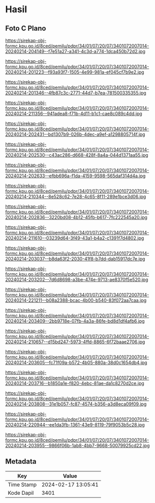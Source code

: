 # Hasil

## Foto C Plano

https://sirekap-obj-formc.kpu.go.id/8ced/pemilu/pdpr/34/01/07/20/07/3401072007014-20240214-204149--f7e51a27-a341-4c3d-a774-1dca450b72d2.jpg

https://sirekap-obj-formc.kpu.go.id/8ced/pemilu/pdpr/34/01/07/20/07/3401072007014-20240214-201223--f93a93f7-1505-4e99-981a-ef045cf7b9e2.jpg

https://sirekap-obj-formc.kpu.go.id/8ced/pemilu/pdpr/34/01/07/20/07/3401072007014-20240214-201346--4fb87c3c-2771-44d7-b7ea-781500335355.jpg

https://sirekap-obj-formc.kpu.go.id/8ced/pemilu/pdpr/34/01/07/20/07/3401072007014-20240214-211356--941adea8-f71b-4d11-b1c1-cae8c089c4dd.jpg

https://sirekap-obj-formc.kpu.go.id/8ced/pemilu/pdpr/34/01/07/20/07/3401072007014-20240214-202431--bd1307b9-026b-4dec-a9ef-a1298805714f.jpg

https://sirekap-obj-formc.kpu.go.id/8ced/pemilu/pdpr/34/01/07/20/07/3401072007014-20240214-202530--c43ac286-d668-428f-8a4a-044d1371aa55.jpg

https://sirekap-obj-formc.kpu.go.id/8ced/pemilu/pdpr/34/01/07/20/07/3401072007014-20240214-202633--efbb696a-f1da-4159-9598-565daf314d4a.jpg

https://sirekap-obj-formc.kpu.go.id/8ced/pemilu/pdpr/34/01/07/20/07/3401072007014-20240214-210344--8e528c62-7e28-4c65-8f11-289e1bce3d06.jpg

https://sirekap-obj-formc.kpu.go.id/8ced/pemilu/pdpr/34/01/07/20/07/3401072007014-20240214-202836--3220bd08-4b12-45fb-b617-7fc222545a20.jpg

https://sirekap-obj-formc.kpu.go.id/8ced/pemilu/pdpr/34/01/07/20/07/3401072007014-20240214-211610--03239d64-3f49-43a1-b4a2-c1391f7d4802.jpg

https://sirekap-obj-formc.kpu.go.id/8ced/pemilu/pdpr/34/01/07/20/07/3401072007014-20240214-203037--b8da63f2-2030-41f8-b7dd-dab15917dc7e.jpg

https://sirekap-obj-formc.kpu.go.id/8ced/pemilu/pdpr/34/01/07/20/07/3401072007014-20240214-203202--7d6d8698-a3be-474e-9713-ae8370f5e520.jpg

https://sirekap-obj-formc.kpu.go.id/8ced/pemilu/pdpr/34/01/07/20/07/3401072007014-20240214-221211--b08a2388-bcac-4b00-b540-83f072aa7caa.jpg

https://sirekap-obj-formc.kpu.go.id/8ced/pemilu/pdpr/34/01/07/20/07/3401072007014-20240214-203409--2bb9718e-07fb-4a3a-86fe-bd8d1df4afb6.jpg

https://sirekap-obj-formc.kpu.go.id/8ced/pemilu/pdpr/34/01/07/20/07/3401072007014-20240214-210657--d15bd247-5973-4ffd-8865-6f72baae2706.jpg

https://sirekap-obj-formc.kpu.go.id/8ced/pemilu/pdpr/34/01/07/20/07/3401072007014-20240214-203605--fc71f09a-b572-4b05-880a-38d0c1654db4.jpg

https://sirekap-obj-formc.kpu.go.id/8ced/pemilu/pdpr/34/01/07/20/07/3401072007014-20240214-203716--b1850a1e-f820-4ebc-81ae-da1c8270d2ce.jpg

https://sirekap-obj-formc.kpu.go.id/8ced/pemilu/pdpr/34/01/07/20/07/3401072007014-20240214-203808--31e1b057-fc87-4574-b356-a3d8eca09f09.jpg

https://sirekap-obj-formc.kpu.go.id/8ced/pemilu/pdpr/34/01/07/20/07/3401072007014-20240214-220944--ee1da3fb-1361-43e9-8119-79f9053b5c28.jpg

https://sirekap-obj-formc.kpu.go.id/8ced/pemilu/pdpr/34/01/07/20/07/3401072007014-20240214-203955--9866f06b-1ab8-4bb7-9668-50079925cd22.jpg


## Metadata

| Key        | Value               |
| ---------- | ------------------- |
| Time Stamp | 2024-02-17 13:05:41 |
| Kode Dapil | 3401                |



